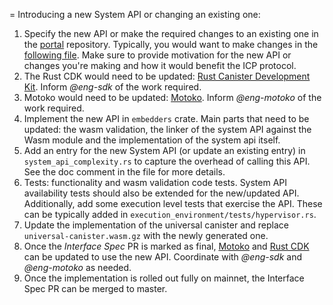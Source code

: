 = Introducing a new System API or changing an existing one:

1. Specify the new API or make the required changes to an existing one in the [portal](https://github.com/dfinity/portal) repository. Typically, you would want to make changes in the [following file](https://github.com/dfinity/portal/blob/master/docs/references/ic-interface-spec.md). Make sure to provide motivation for the new API or changes you're making and how it would benefit the ICP protocol.
2. The Rust CDK would need to be updated: [Rust Canister Development Kit](https://github.com/dfinity/cdk-rs). Inform *@eng-sdk* of the work required.
3. Motoko would need to be updated: [Motoko](https://github.com/dfinity/motoko). Inform *@eng-motoko* of the work required.
4. Implement the new API in `embedders` crate. Main parts that need to be updated: the wasm validation, the linker of the system API against the Wasm module and the implementation of the system api itself.
5. Add an entry for the new System API (or update an existing entry) in `system_api_complexity.rs` to capture the overhead of calling this API. See the doc comment in the file for more details.
6. Tests: functionality and wasm validation code tests. System API availability tests should also be extended for the new/updated API. Additionally, add some execution level tests that exercise the API. These can be typically added in `execution_environment/tests/hypervisor.rs`.
7. Update the implementation of the universal canister and replace `universal-canister.wasm.gz` with the newly generated one.
8. Once the *Interface Spec* PR is marked as final, [Motoko](https://github.com/dfinity/motoko) and [Rust CDK](https://github.com/dfinity/cdk-rs) can be updated to use the new API. Coordinate with *@eng-sdk* and *@eng-motoko* as needed.
9. Once the implementation is rolled out fully on mainnet, the Interface Spec PR can be merged to master.